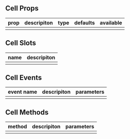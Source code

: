 ## Cell Props

| prop         |   descripiton     | type     |  defaults  |   available   |
| ----------- | ------------- | -------- | --------- | ---------------- |
|             |               |           |          |                  |

## Cell Slots

|   name  |      descripiton       |
|  ------  |    ---------   |
|          |                |

## Cell Events

|   event name   |    descripiton   |  parameters  |
| -------    | --------- |  --------- |
|            |           |            |

## Cell Methods

|  method  |   descripiton   |  parameters   |
| ------- | ------  |  ------  |
|         |         |          |
